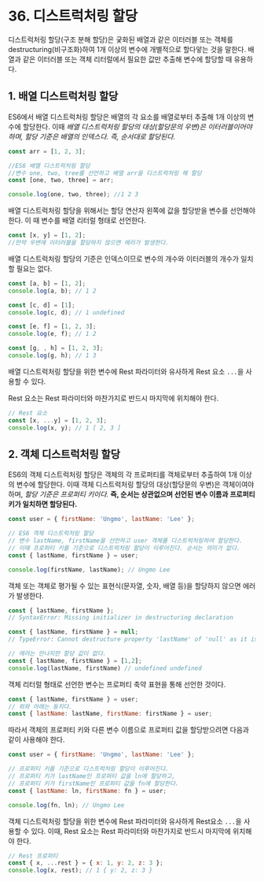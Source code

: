 # 36. 디스트럭처링 할당

디스트럭처링 할당(구조 분해 할당)은 궂화된 배열과 같은 이터러블 또는 객체를 destructuring(비구조화)하여 1개 이상의 변수에 개별적으로 할다앟는 것을 말한다. 배열과 같은 이터러블 또는 객체 리터럴에서 필요한 값만 추출해 변수에 할당할 때 유용하다.

## 1. 배열 디스트럭처링 할당

ES6에서 배열 디스트럭처링 할당은 배열의 각 요소를 배열로부터 추출해 1개 이상의 변수에 할당한다.
이때 _배열 디스트럭처링 할당의 대상(할당문의 우변)은 이터러블이어야 하며, 할당 기준은 배열의 인덱스다. 즉, 순서대로 할당된다._

```js
const arr = [1, 2, 3];

//ES6 배열 디스트럭처링 할당
//변수 one, two, tree를 선언하고 배열 arr을 디스트럭처링 해 할당
const [one, two, three] = arr;

console.log(one, two, three); //1 2 3
```

배열 디스트럭처링 할당을 위해서는 할당 연산자 왼쪽에 값을 할당받을 변수를 선언해야 한다. 이 때 변수를 배열 리터럴 형태로 선언한다.

```js
const [x, y] = [1, 2];
//만약 우변에 이터러블을 할당하지 않으면 에러가 발생한다.
```

배열 디스트럭처링 할당의 기준은 인덱스이므로 변수의 개수와 이터러블의 개수가 일치할 필요는 없다.

```js
const [a, b] = [1, 2];
console.log(a, b); // 1 2

const [c, d] = [1];
console.log(c, d); // 1 undefined

const [e, f] = [1, 2, 3];
console.log(e, f); // 1 2

const [g, , h] = [1, 2, 3];
console.log(g, h); // 1 3
```

배열 디스트럭처링 할당을 위한 변수에 Rest 파라미터와 유사하게 Rest 요소 `...`을 사용할 수 있다.

Rest 요소는 Rest 파라미터와 마찬가지로 반드시 마지막에 위치해야 한다.

```js
// Rest 요소
const [x, ...y] = [1, 2, 3];
console.log(x, y); // 1 [ 2, 3 ]
```
## 2. 객체 디스트럭처링 할당

ES6의 객체 디스트럭처링 할당은 객체의 각 프로퍼티를 객체로부터 추출하여 1개 이상의 변수에 할당한다. 이때 객체 디스트럭처링 할당의 대상(할당문의 우변)은 객체이여야 하며, _할당 기준은 프로퍼티 키이다._
__즉, 순서는 상관없으며 선언된 변수 이름과 프로퍼티 키가 일치하면 할당된다.__

```js
const user = { firstName: 'Ungmo', lastName: 'Lee' };

// ES6 객체 디스트럭처링 할당
// 변수 lastName, firstName을 선언하고 user 객체를 디스트럭처링하여 할당한다.
// 이때 프로퍼티 키를 기준으로 디스트럭처링 할당이 이루어진다. 순서는 의미가 없다.
const { lastName, firstName } = user;

console.log(firstName, lastName); // Ungmo Lee
```

객체 또는 객체로 평가될 수 있는 표현식(문자열, 숫자, 배열 등)을 할당하지 않으면 에러가 발생한다.

```js
const { lastName, firstName };
// SyntaxError: Missing initializer in destructuring declaration

const { lastName, firstName } = null;
// TypeError: Cannot destructure property 'lastName' of 'null' as it is null.

// 에러는 안나지만 할당 값이 없다.
const { lastName, firstName } = [1,2];
console.log(lastName, firstName) // undefined undefined
```

객체 리터럴 형태로 선언한 변수는 프로퍼티 축약 표현을 통해 선언한 것이다.

```js
const { lastName, firstName } = user;
// 위와 아래는 동치다.
const { lastName: lastName, firstName: firstName } = user;
```

따라서 객체의 프로퍼티 키와 다른 변수 이름으로 프로퍼티 값을 할당받으려면 다음과 같이 사용해야 한다.

```js
const user = { firstName: 'Ungmo', lastName: 'Lee' };

// 프로퍼티 키를 기준으로 디스트럭처링 할당이 이루어진다.
// 프로퍼티 키가 lastName인 프로퍼티 값을 ln에 할당하고,
// 프로퍼티 키가 firstName인 프로퍼티 값을 fn에 할당한다.
const { lastName: ln, firstName: fn } = user;

console.log(fn, ln); // Ungmo Lee
```

객체 디스트럭처링 할당을 위한 변수에 Rest 파라미터와 유사하게 Rest요소 `...`을 사용할 수 있다. 이때, Rest 요소는 Rest 파라미터와 마찬가지로 반드시 마지막에 위치해야 한다.

```js
// Rest 프로퍼티
const { x, ...rest } = { x: 1, y: 2, z: 3 };
console.log(x, rest); // 1 { y: 2, z: 3 }
```
